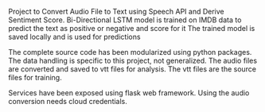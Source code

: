Project to Convert Audio File to Text using Speech API and Derive Sentiment Score.
Bi-Directional LSTM model is trained on IMDB data to predict the text as positive or negative and score for it
The trained model is saved locally and is used for predictions 

The complete source code has been modularized using python packages. The data handling is specific to this project, not generalized. The audio files are converted and saved to vtt files for analysis. The vtt files are the source files for training. 

Services have been exposed using flask web framework. Using the audio conversion needs cloud credentials.
